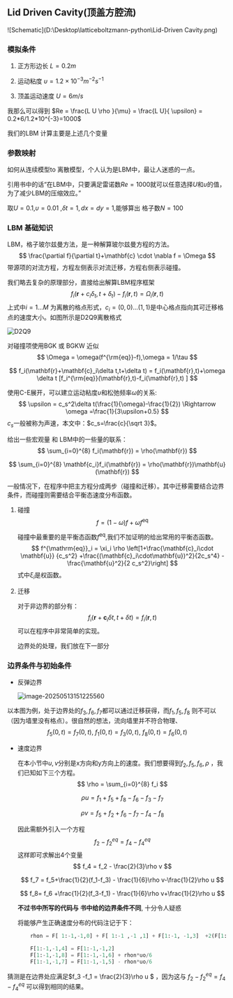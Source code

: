 ## Lid Driven Cavity(顶盖方腔流)

![Schematic](D:\Desktop\latticeboltzmann-python\Lid-Driven Cavity.png)

### 模拟条件



1. 正方形边长 $L=0.2m$

2. 运动粘度 $\upsilon =1.2\times 10^{-3} m^{-2}s^{-1}$

3. 顶盖运动速度 $U=6 m/s$

我那么可以得到 $Re = \frac{L U \rho }{\mu} = \frac{L U}{ \upsilon} = 0.2*6/1.2*10^{-3}=1000$

我们的LBM 计算主要是上述几个变量



### 参数映射

如何从连续模型to 离散模型，个人认为是LBM中，最让人迷惑的一点。

引用书中的话“在LBM中，只要满足雷诺数$Re=1000$就可以任意选择$U$和$\upsilon$的值，为了减少LBM的压缩效应。”

取$U=0.1$,$\upsilon=0.01$ ,$\delta t=1,dx=dy=1$,能够算出 格子数$N=100$



### LBM 基础知识

LBM，格子玻尔兹曼方法，是一种解算玻尔兹曼方程的方法。 
$$
\frac{\partial f}{\partial t}+\mathbf{c} \cdot \nabla f = \Omega
$$
带源项的对流方程，方程左侧表示对流迁移，方程右侧表示碰撞。

我们略去复杂的原理部分，直接给出解算LBM程序框架
$$
f_i(\mathbf{r}+c_i\delta_t,t+\delta_t) - f_i(\mathbf{r},t) = \Omega_i(\mathbf{r},t)
$$
上式中$i = 1...M$ 为离散的格点形式，$c_i=(0,0)...(1,1)$是中心格点指向其可迁移格点的速度大小。如图所示是D2Q9离散格式

![D2Q9](D:\Desktop\latticeboltzmann-python\D2Q9.png)

对碰撞项使用BGK 或 BGKW  近似
$$
\Omega = \omega(f^{\rm{eq}}-f),\omega = 1/\tau
$$

$$
f_i(\mathbf{r}+\mathbf{c}_i\delta t,t+\delta t) = f_i(\mathbf{r},t)+\omega \delta t [f_i^{\rm{eq}}(\mathbf{r},t)-f_i(\mathbf{r},t) ]
$$

使用C-E展开，可以建立运动粘度$\upsilon$和松弛频率$\omega$的关系:
$$
\upsilon = c_s^2\delta t(\frac{1}{\omega}-\frac{1}{2}) \Rightarrow \omega =\frac{1}{3\upsilon+0.5}
$$
$c_s$一般被称为声速，本文中：$c_s=\frac{c}{\sqrt 3}$。

给出一些宏观量 和 LBM中的一些量的联系：
$$
\sum_{i=0}^{8} f_i(\mathbf{r}) = \rho(\mathbf{r})
$$

$$
\sum_{i=0}^{8} \mathbf{c_i}f_i(\mathbf{r}) = \rho(\mathbf{r})\mathbf{u}(\mathbf{r})
$$



一般情况下，在程序中把主方程分成两步（碰撞和迁移）。其中迁移需要结合边界条件，而碰撞则需要结合平衡态速度分布函数。

1. 碰撞
   $$
   f = (1-\omega) f+\omega f^{\mathrm{eq}}
   $$
   

   碰撞中最重要的是平衡态函数$f^{\mathrm{eq}}$,我们不加证明的给出常用的平衡态函数。
   $$
   f^{\mathrm{eq}}_i = \xi_i \rho \left[1+\frac{\mathbf{c}_i\cdot \mathbf{u}}  {c_s^2} +\frac{(\mathbf{c}_i\cdot\mathbf{u})^2}{2c_s^4} -\frac{\mathbf{u}^2}{2 c_s^2}\right]
   $$
   式中$\xi_i$是权函数。

2. 迁移

   对于非边界的部分有：
   $$
   f_i(\mathbf{r}+\mathbf{c}_i\delta t,t+\delta t) = f_i(\mathbf{r},t)
   $$
   可以在程序中非常简单的实现。

   边界处的处理，我们放在下一部分



### 边界条件与初始条件

- 反弹边界

  ![image-20250513151225560](C:\Users\Administrator\AppData\Roaming\Typora\typora-user-images\image-20250513151225560.png)

以本图为例，处于边界处的$f_3,f_6,f_7$都可以通过迁移获得，而$f_1,f_5,f_8$ 则不可以（因为墙里没有格点）。很自然的想法，流向墙里并不符合物理、
$$
f_5(0,t) = f_7(0,t),\ f_1(0,t)=f_3(0,t),\ f_8(0,t)=f_6(0,t)
$$


- 速度边界

  在本小节中$u,v$分别是x方向和y方向上的速度。我们想要得到$f_2,f_5,f_6,\rho$ ，我们已知如下三个方程。
  $$
  \rho = \sum_{i=0}^{8} f_i
  $$

  $$
  \rho u = f_1+f_5+f_8 - f_6-f_3-f_7
  $$

  $$
  \rho v = f_5+f_2+f_6 - f_7-f_4-f_8
  $$

   因此需额外引入一个方程
  $$
  f_2 -f_2^{eq} = f_4 -f_4^{eq}
  $$
  这样即可求解出4个变量
  $$
  f_4 = f_2 - \frac{2}{3}\rho v
  $$

  $$
  f_7 = f_5+\frac{1}{2}(f_1-f_3) - \frac{1}{6}\rho v-\frac{1}{2}\rho u
  $$

  $$
  f_8= f_6 +\frac{1}{2}(f_3-f_1) - \frac{1}{6}\rho v+\frac{1}{2}\rho u 
  $$

  **不过书中所写的代码与 书中给的边界条件不同**, 十分令人疑惑

  将能够产生正确速度分布的代码注记于下：

  ````python
      rhon = F[ 1:-1,-1,0] + F[ 1:-1 ,-1 ,1] + F[1:-1, -1,3]  +2(F[1:-1,-1,2]+F[1:-1,-1,6]+F[1:-1,-1,5])
  
      F[1:-1,-1,4] = F[1:-1,-1,2]
      F[1:-1,-1,8] = F[1:-1,-1,6] + rhon*uo/6
      F[1:-1,-1,7] = F[1:-1,-1,5] - rhon*uo/6
  ````

  

猜测是在边界处应满足$f_3 -f_1 = \frac{2}{3}\rho u $ ，因为这与 $f_2 -f_2^{eq} = f_4 -f_4^{eq}$ 可以得到相同的结果。



